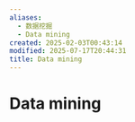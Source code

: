 ```yaml
---
aliases:
  - 数据挖掘
  - Data mining
created: 2025-02-03T00:43:14
modified: 2025-07-17T20:44:31
title: Data mining
---
```


# Data mining
